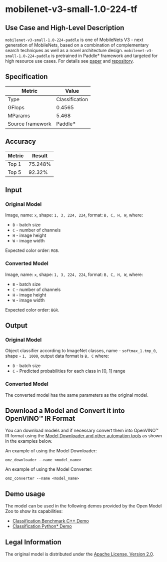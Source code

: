 # mobilenet-v3-small-1.0-224-tf

## Use Case and High-Level Description

`mobilenet-v3-small-1.0-224-paddle` is one of MobileNets V3 - next generation of MobileNets,
based on a combination of complementary search techniques as well as a novel architecture design.
`mobilenet-v3-small-1.0-224-paddle` is pretrained in Paddle\* framework and targeted for high resource use cases.
For details see [paper](https://arxiv.org/abs/1905.02244) and [repository](https://github.com/PaddlePaddle/PaddleClas).

## Specification

| Metric                          | Value                                     |
|---------------------------------|-------------------------------------------|
| Type                            | Classification                            |
| GFlops                          | 0.4565                                    |
| MParams                         | 5.468                                     |
| Source framework                | Paddle\*                                  |

## Accuracy

| Metric | Result         | 
| ------ | -------------- |
| Top 1  | 75.248%        |
| Top 5  | 92.32%         |

## Input

### Original Model

Image, name: `x`, shape: `1, 3, 224, 224`, format: `B, C, H, W`, where:

- `B` - batch size
- `C` - number of channels
- `H` - image height
- `W` - image width

Expected color order: `RGB`.

### Converted Model

Image, name: `x`, shape: `1, 3, 224, 224`, format: `B, C, H, W`, where:

- `B` - batch size
- `C` - number of channels
- `H` - image height
- `W` - image width

Expected color order: `BGR`.

## Output

### Original Model

Object classifier according to ImageNet classes, name - `softmax_1.tmp_0`,  shape - `1, 1000`, output data format is `B, C` where:

- `B` - batch size
- `C` - Predicted probabilities for each class in  [0, 1] range

### Converted Model

The converted model has the same parameters as the original model.

## Download a Model and Convert it into OpenVINO™ IR Format

You can download models and if necessary convert them into OpenVINO™ IR format using the [Model Downloader and other automation tools](../../../tools/model_tools/README.md) as shown in the examples below.

An example of using the Model Downloader:
```
omz_downloader --name <model_name>
```

An example of using the Model Converter:
```
omz_converter --name <model_name>
```

## Demo usage

The model can be used in the following demos provided by the Open Model Zoo to show its capabilities:

* [Classification Benchmark C++ Demo](../../../demos/classification_benchmark_demo/cpp/README.md)
* [Classification Python\* Demo](../../../demos/classification_demo/python/README.md)

## Legal Information

The original model is distributed under the
[Apache License, Version 2.0](https://raw.githubusercontent.com/PaddlePaddle/PaddleClas/release/2.3/LICENSE).

